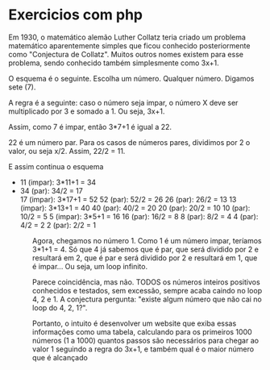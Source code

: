 # Exercicios com php
Em 1930, o matemático alemão Luther Collatz teria criado um problema matemático aparentemente simples que ficou conhecido posteriormente como "Conjectura de Collatz". Muitos outros nomes existem para esse problema, sendo conhecido também simplesmente como 3x+1.

O esquema é o seguinte. Escolha um número. Qualquer número. Digamos sete (7).

A regra é a seguinte: caso o número seja impar, o número X deve ser multiplicado por 3 e somado a 1. Ou seja, 3x+1.

Assim, como 7 é impar, então 3*7+1 é igual a 22.

22 é um número par. Para os casos de números pares, dividimos por 2 o valor, ou seja x/2. Assim, 22/2 = 11.

E assim continua o esquema

<ul>
<li>11 (impar): 3*11+1 = 34</li>
<li>34 (par): 34/2 = 17</li>
17 (impar): 3*17+1 = 52
52 (par): 52/2 = 26
26 (par): 26/2 = 13
13 (impar): 3*13+1 = 40
40 (par): 40/2 = 20
20 (par): 20/2 = 10
10 (par): 10/2 = 5
5 (impar): 3*5+1 = 16
16 (par): 16/2 = 8
8 (par): 8/2 = 4
4 (par): 4/2 = 2
2 (par): 2/2 = 1
<ul>
Agora, chegamos no número 1. Como 1 é um número impar, teríamos 3*1+1 = 4. Só que 4 já sabemos que é par, que será dividido por 2 e resultará em 2, que é par e será dividido por 2 e resultará em 1, que é impar... Ou seja, um loop infinito.

Parece coincidência, mas não. TODOS os números inteiros positivos conhecidos e testados, sem excessão, sempre acaba caindo no loop 4, 2 e 1. A conjectura pergunta: "existe algum número que não cai no loop do 4, 2, 1?".

Portanto, o intuito é desenvolver um website que exiba essas informações como uma tabela, calculando para os primeiros 1000 números (1 a 1000) quantos passos são necessários para chegar ao valor 1 seguindo a regra do 3x+1, e também qual é o maior número que é alcançado
